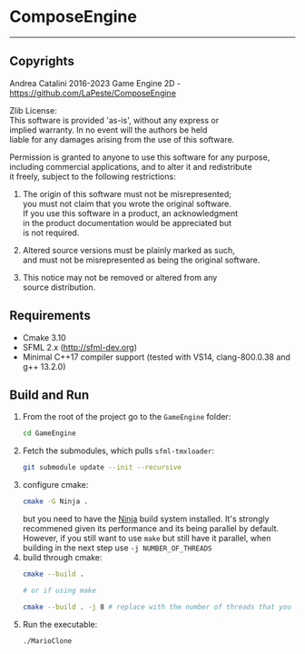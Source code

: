 # ComposeEngine
-------------



## Copyrights

Andrea Catalini 2016-2023
Game Engine 2D - https://github.com/LaPeste/ComposeEngine

Zlib License:  
This software is provided 'as-is', without any express or  
implied warranty. In no event will the authors be held  
liable for any damages arising from the use of this software.  

Permission is granted to anyone to use this software for any purpose,  
including commercial applications, and to alter it and redistribute  
it freely, subject to the following restrictions:  

1. The origin of this software must not be misrepresented;  
   you must not claim that you wrote the original software.  
   If you use this software in a product, an acknowledgment  
   in the product documentation would be appreciated but  
   is not required.  

2. Altered source versions must be plainly marked as such,  
   and must not be misrepresented as being the original software.  

3. This notice may not be removed or altered from any  
   source distribution.


## Requirements
* Cmake 3.10
* SFML 2.x (http://sfml-dev.org)  
* Minimal C++17 compiler support (tested with VS14, clang-800.0.38 and g++ 13.2.0)


## Build and Run
1. From the root of the project go to the `GameEngine` folder:
   ```bash
   cd GameEngine
   ```
1. Fetch the submodules, which pulls `sfml-tmxloader`:
   ```bash
   git submodule update --init --recursive
   ```
1. configure cmake:
   ```bash
   cmake -G Ninja .
   ```
   but you need to have the [Ninja](https://ninja-build.org/) build system installed. It's strongly recommened given its performance and its being parallel by default.
   However, if you still want to use `make` but still have it parallel, when building in the next step use `-j NUMBER_OF_THREADS`
1. build through cmake:
   ```bash
   cmake --build .

   # or if using make

   cmake --build . -j 8 # replace with the number of threads that you want
   ```
1. Run the executable:
   ```bash
   ./MarioClone
   ```